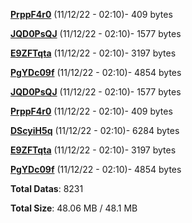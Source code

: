[**PrppF4r0**](/data/PrppF4r0.txt) (11/12/22 - 02:10)- 409 bytes

[**JQD0PsQJ**](/data/JQD0PsQJ.txt) (11/12/22 - 02:10)- 1577 bytes

[**E9ZFTqta**](/data/E9ZFTqta.txt) (11/12/22 - 02:10)- 3197 bytes

[**PgYDc09f**](/data/PgYDc09f.txt) (11/12/22 - 02:10)- 4854 bytes

[**JQD0PsQJ**](/data/JQD0PsQJ.txt) (11/12/22 - 02:10)- 1577 bytes

[**PrppF4r0**](/data/PrppF4r0.txt) (11/12/22 - 02:10)- 409 bytes

[**DScyiH5q**](/data/DScyiH5q.txt) (11/12/22 - 02:10)- 6284 bytes

[**E9ZFTqta**](/data/E9ZFTqta.txt) (11/12/22 - 02:10)- 3197 bytes

[**PgYDc09f**](/data/PgYDc09f.txt) (11/12/22 - 02:10)- 4854 bytes

**Total Datas**: 8231

**Total Size**: 48.06 MB / 48.1 MB